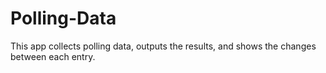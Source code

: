 # Polling-Data
This app collects polling data, outputs the results, and shows the changes between each entry.
